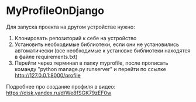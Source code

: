 # MyProfileOnDjango

Для запуска проекта на другом устройстве нужно:
1. Клонировать репозиторий к себе на устройство
2. Установить необходимые библиотеки, если они не установились автоматически (все необходимые к установке библиотеки находятся в файле requirements.txt)
3. Перейти через терминал в папку myprofile, после прописать команду "python manage.py runserver" и перейти по ссылке http://127.0.0.1:8000/profile

Подробнее про создание профиля в видео: https://disk.yandex.ru/d/We8fSGK79zEF0w